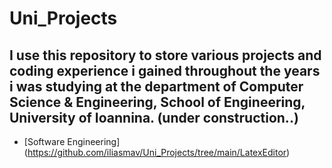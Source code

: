 # Uni_Projects
I use this repository to store various projects and coding experience i gained throughout the years i was studying at the department of Computer Science &amp; Engineering, School of Engineering, University of Ioannina. (under construction..)
------
- [Software Engineering] (https://github.com/iliasmav/Uni_Projects/tree/main/LatexEditor)
